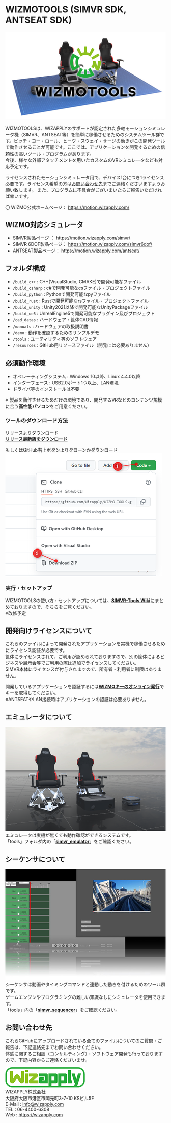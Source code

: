 WIZMOTOOLS (SIMVR SDK, ANTSEAT SDK)
==================

![wizmotools](resources/wizmotools.jpg)

WIZMOTOOLSは、WIZAPPLYのサポートが認定された多軸モーションシミュレータ機（SIMVR、ANTSEAT等）を簡単に稼働させるためのシステムツール群です。ピッチ・ヨー・ロール、ヒーヴ・スウェイ・サージの動きがこの開発ツールで動作させることが可能です。ここでは、アプリケーションを開発するための信頼性の高いツール・プログラムがあります。  
今後、様々な外部アタッチメントを用いたカスタムのVRシミュレータなども対応予定です。

ライセンスされたモーションシミュレータ用で、デバイス1台につき1ライセンス必要です。ライセンス希望の方は[お問い合わせ先](#お問い合わせ先)までご連絡くださいますようお願い致します。
また、プログラムに不具合がございまいたらご報告いただければ幸いです。

〇 WIZMO公式ホームページ： <https://motion.wizapply.com/>

## WIZMO対応シミュレータ
* SIMVR製品ページ ： <https://motion.wizapply.com/simvr/>
* SIMVR 6DOF製品ページ： <https://motion.wizapply.com/simvr6dof/>
* ANTSEAT製品ページ： <https://motion.wizapply.com/antseat/>


## フォルダ構成
* `/build_c++` : C++(VisualStudio, CMAKE)で開発可能なファイル
* `/build_csharp` : c#で開発可能なcsファイル・プロジェクトファイル
* `/build_python` : Pythonで開発可能なpyファイル
* `/build_rust` : Rustで開発可能なrsファイル・プロジェクトファイル
* `/build_unity` : Unity2021以降で開発可能なUnityPackageファイル
* `/build_ue5` : UnrealEngine5で開発可能なプラグイン及びプロジェクト
* `/cad_datas` : ハードウェア・筐体CAD情報
* `/manuals` : ハードウェアの取扱説明書
* `/demo` : 動作を確認するためのサンプルデモ
* `/tools` : ユーティリティ等のソフトウェア
* `/resources` : GitHub用リソースファイル（開発には必要ありません）

## 必須動作環境
* オペレーティングシステム : Windows 10以降、Linux 4.4.0以降
* インターフェース : USB2.0ポート1つ以上、LAN環境
* ドライバ等のインストールは不要

※ 製品を動作させるためだけの環境であり、開発するVRなどのコンテンツ規模に合う**高性能パソコン**をご用意ください。

### ツールのダウンロード方法
リリースよりダウンロード  
[**リリース最新版をダウンロード**](https://github.com/Wizapply/WIZMO-TOOLS/releases)

もしくはGitHub右上ボタンよりクローンかダウンロード  
![WizapplySS001](resources/screenshot_001.png)  

### 実行・セットアップ
WIZMOTOOLSの使い方・セットアップについては、[**SIMVR-Tools Wiki**](https://github.com/Wizapply/SIMVR-Tools/wiki "SIMVR-Tools Wiki")にまとめておりますので、そちらをご覧ください。  
※改修予定

## 開発向けライセンスについて
これらのファイルによって開発されたアプリケーションを実機で稼働させるためにライセンス認証が必要です。  
筐体にライセンスされて、ご利用が認められておりますので、別の筐体によるビジネスや展示会等でご利用の際は追加でライセンスしてください。  
SIMVR本体にライセンスが付与されますので、所有者・利用者に制限はありません。  

開発しているアプリケーションを認証するには[**WIZMOキーのオンライン発行**](https://simvr.wizapply.com/simvrkeygen/)でキーを取得してください。  
※ANTSEATやLAN接続時はアプリケーションの認証は必要ありません。  

## エミュレータについて
[![WizapplySS010](resources/screenshot_010.png)](https://github.com/Wizapply/WIZMOTOOLS/tree/main/tools/simvr_emulator)   
エミュレータは実機が無くても動作確認ができるシステムです。  
「tools」フォルダ内の「[**simvr_emulator**](https://github.com/Wizapply/WIZMOTOOLS/tree/main/tools/simvr_emulator)」をご確認ください。

## シーケンサについて
[![WizapplySS011](resources/screenshot_011.jpg)](https://github.com/Wizapply/WIZMOTOOLS/tree/main/tools/simvr_sequencer)   
シーケンサは動画やタイミングコマンドと連動した動きを付けるためのツール群です。  
ゲームエンジンやプログラミングの難しい知識なしにシミュレータを使用できます。  
「tools」内の「[**simvr_sequencer**](https://github.com/Wizapply/WIZMOTOOLS/tree/main/tools/simvr_sequencer)」をご確認ください。

## お問い合わせ先
これらGitHubにアップロードされている全てのファイルについてのご質問・ご報告は、下記連絡先までお問い合わせください。  
体感に関するご相談（コンサルティング）・ソフトウェア開発も行っておりますので、下記内容からご連絡くださいませ。  

![Wizapply logo](resources/logo.png)  
WIZAPPLY株式会社  
大阪府大阪市港区市岡元町3-7-10 KSビル5F  
E-Mail : info@wizapply.com  
TEL : 06-4400-6308  
Web : <https://wizapply.com>  
